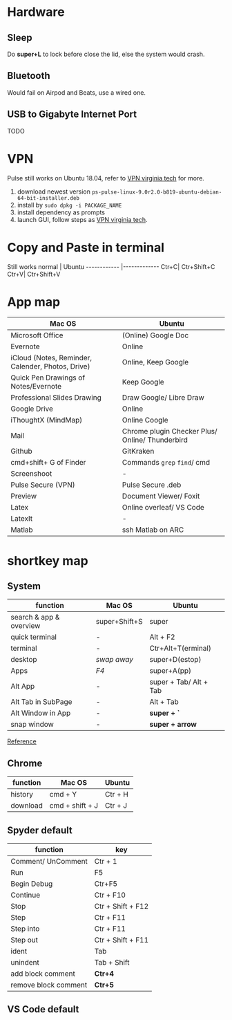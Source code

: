 # Hardware

## Sleep
Do __super+L__ to lock before close the lid, else the system would crash.




## Bluetooth
Would fail on Airpod and Beats, use a wired one.

## USB to Gigabyte Internet Port
TODO

# VPN
Pulse still works on Ubuntu 18.04, refer to [VPN virginia tech](https://vt4help.service-now.com/sp?id=kb_article&sys_id=d5496fca0f8b4200d3254b9ce1050ee5#linux) for more.
1. download newest version ` ps-pulse-linux-9.0r2.0-b819-ubuntu-debian-64-bit-installer.deb
`
2. install by `sudo dpkg -i PACKAGE_NAME`
3. install dependency as prompts
4. launch GUI, follow steps as [VPN virginia tech](https://vt4help.service-now.com/sp?id=kb_article&sys_id=d5496fca0f8b4200d3254b9ce1050ee5#linux).


# Copy and Paste in terminal
Still works
normal  | Ubuntu 
------------ |-------------
Ctr+C| Ctr+Shift+C
Ctr+V| Ctr+Shift+V


# App map
Mac OS | Ubuntu
------------ | -------------
Microsoft Office | (Online) Google Doc
Evernote | Online
iCloud (Notes, Reminder, Calender, Photos, Drive) | Online, Keep Google
Quick Pen Drawings of Notes/Evernote | Keep Google
Professional Slides Drawing | Draw Google/ Libre Draw
Google Drive | Online
iThoughtX (MindMap) | Online Coogle
Mail | Chrome plugin Checker Plus/ Online/ Thunderbird
Github | GitKraken
cmd+shift+ G of Finder | Commands `grep` `find`/ cmd
Screenshoot | -
Pulse Secure (VPN) | Pulse Secure .deb
Preview | Document Viewer/ Foxit
Latex | Online overleaf/ VS Code
LatexIt | -
Matlab | ssh Matlab on ARC 

# shortkey map

## System

function | Mac OS | Ubuntu 
------------ |------------ | -------------
search & app & overview | super+Shift+S | super
quick terminal | - | Alt + F2
terminal | - | Ctr+Alt+T(erminal)
desktop | _swap away_ |super+D(estop)
Apps | _F4_ | super+A(pp)
Alt App | - | super + Tab/ Alt + Tab
Alt Tab in SubPage | - | Alt + Tab
Alt Window in App| - | __super + `__
snap window | - | __super + arrow__

[Reference](https://itsfoss.com/ubuntu-shortcuts/)




## Chrome
function | Mac OS | Ubuntu 
------------ |------------ | -------------
history | cmd + Y | Ctr + H
download | cmd + shift + J | Ctr + J



## Spyder default
function  | key
------------ |-------------
Comment/ UnComment | Ctr + 1
Run | F5
Begin Debug| Ctr+F5
Continue | Ctr + F10
Stop | Ctr + Shift + F12
Step | Ctr + F11
Step into | Ctr + F11
Step out | Ctr + Shift + F11
ident | Tab
unindent | Tab + Shift
add block comment | __Ctr+4__
remove block comment | __Ctr+5__
 


## VS Code default